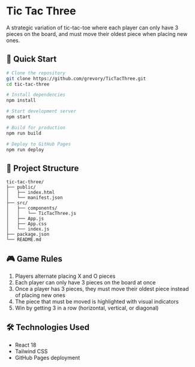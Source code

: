 # Tic Tac Three

A strategic variation of tic-tac-toe where each player can only have 3 pieces on the board, and must move their oldest piece when placing new ones.

## 🚀 Quick Start

```bash
# Clone the repository
git clone https://github.com/grevory/TicTacThree.git
cd tic-tac-three

# Install dependencies
npm install

# Start development server
npm start

# Build for production
npm run build

# Deploy to GitHub Pages
npm run deploy
```

## 📁 Project Structure

```
tic-tac-three/
├── public/
│   ├── index.html
│   └── manifest.json
├── src/
│   ├── components/
│   │   └── TicTacThree.js
│   ├── App.js
│   ├── App.css
│   └── index.js
├── package.json
└── README.md
```

## 🎮 Game Rules

1. Players alternate placing X and O pieces
2. Each player can only have 3 pieces on the board at once
3. Once a player has 3 pieces, they must move their oldest piece instead of placing new ones
4. The piece that must be moved is highlighted with visual indicators
5. Win by getting 3 in a row (horizontal, vertical, or diagonal)

## 🛠 Technologies Used

-   React 18
-   Tailwind CSS
-   GitHub Pages deployment
